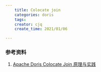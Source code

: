 ```yaml
---
    title: Colocate join
    categories: doris
    tags:
    creator: cjq
    create_time: 2021/01/06

---
```





### 参考资料

1. [Apache Doris Colocate Join 原理与实践](https://blog.bcmeng.com/post/doris-colocate-join.html)

